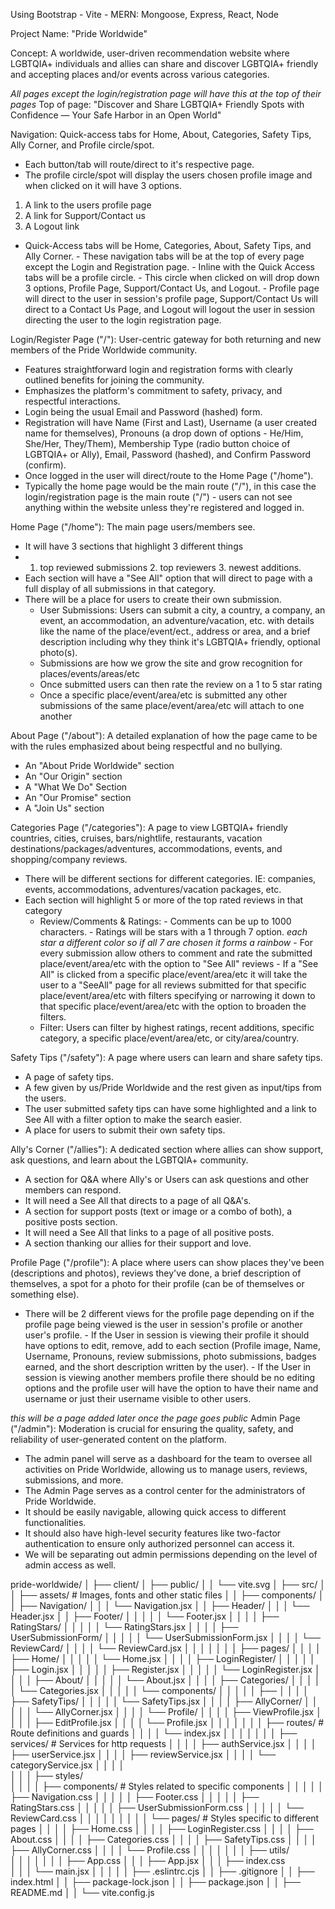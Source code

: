 Using Bootstrap - Vite - MERN: Mongoose, Express, React, Node 

Project Name: "Pride Worldwide"

Concept: A worldwide, user-driven recommendation website where LGBTQIA+ individuals and allies can share and discover LGBTQIA+ friendly and accepting places and/or events across various categories.

*All pages except the login/registration page will have this at the top of their pages*
Top of page: 
"Discover and Share LGBTQIA+ Friendly Spots with Confidence — Your Safe Harbor in an Open World"

Navigation: Quick-access tabs for Home, About, Categories, Safety Tips, Ally Corner, and Profile circle/spot.
- Each button/tab will route/direct to it's respective page.
- The profile circle/spot will display the users chosen profile image and when clicked on it will have 3 options. 
1. A link to the users profile page
2. A link for Support/Contact us
3. A Logout link
 - Quick-Access tabs will be Home, Categories, About, Safety Tips, and Ally Corner. 
          - These navigation tabs will be at the top of every page except the Login and Registration page. 
          - Inline with the Quick Access tabs will be a profile circle. 
          - This circle when clicked on will drop down 3 options, Profile Page, Support/Contact Us, and Logout. 
          - Profile page will direct to the user in session's profile page, Support/Contact Us will direct to a Contact Us Page, and Logout will logout the user in session directing the user to the login registration page.

Login/Register Page ("/"): User-centric gateway for both returning and new members of the Pride Worldwide community. 
 - Features straightforward login and registration forms with clearly outlined benefits for joining the community. 
 - Emphasizes the platform's commitment to safety, privacy, and respectful interactions. 
 - Login being the usual Email and Password (hashed) form. 
 - Registration will have Name (First and Last), Username (a user created name for themselves), Pronouns (a drop down of options - He/Him, She/Her, They/Them), Membership Type (radio button choice of LGBTQIA+ or Ally), Email, Password (hashed), and Confirm Password (confirm). 
 - Once logged in the user will direct/route to the Home Page ("/home").
 - Typically the home page would be the main route ("/"), in this case the login/registration page is the main route ("/") - users can not see anything within the website unless they're registered and logged in.

Home Page ("/home"): The main page users/members see. 
 - It will have 3 sections that highlight 3 different things
 - 1. top reviewed submissions 2. top reviewers 3. newest additions. 
 - Each section will have a "See All" option that will direct to page with a full display of all submissions in that category. 
 - There will be a place for users to create their own submission.
    - User Submissions: Users can submit a city, a country, a company, an event, an accommodation, an adventure/vacation, etc. with details like the name of the place/event/ect., address or area, and a brief description including why they think it's LGBTQIA+ friendly, optional photo(s). 
    - Submissions are how we grow the site and grow recognition for places/events/areas/etc
    - Once submitted users can then rate the review on a 1 to 5 star rating
    - Once a specific place/event/area/etc is submitted any other submissions of the same place/event/area/etc will attach to one another

About Page ("/about"): A detailed explanation of how the page came to be with the rules emphasized about being respectful and no bullying. 
 - An "About Pride Worldwide" section
 - An "Our Origin" section
 - A "What We Do" Section
 - An "Our Promise" section
 - A "Join Us" section

Categories Page ("/categories"): A page to view LGBTQIA+ friendly countries, cities, cruises, bars/nightlife, restaurants, vacation destinations/packages/adventures, accommodations, events, and shopping/company reviews.  
 - There will be different sections for different categories. IE: companies, events, accommodations, adventures/vacation packages, etc.
 - Each section will highlight 5 or more of the top rated reviews in that category
	- Review/Comments & Ratings: 
	      - Comments can be up to 1000 characters. 
              - Ratings will be stars with a 1 through 7 option. *each star a different color so if all 7 are chosen it forms a rainbow*
              - For every submission allow others to comment and rate the submitted place/event/area/etc with the option to "See All" reviews
		   - If a "See All" is clicked from a specific place/event/area/etc it will take the user to a "SeeAll" page for all reviews submitted for that specific place/event/area/etc with filters specifying or narrowing it down to that specific place/event/area/etc with the option to broaden the filters.
	- Filter: Users can filter by highest ratings, recent additions, specific category, a specific place/event/area/etc, or city/area/country. 

Safety Tips ("/safety"): A page where users can learn and share safety tips. 
 - A page of safety tips. 
 - A few given by us/Pride Worldwide and the rest given as input/tips from the users. 
 - The user submitted safety tips can have some highlighted and a link to See All with a filter option to make the search easier. 
 - A place for users to submit their own safety tips. 

Ally's Corner ("/allies"): A dedicated section where allies can show support, ask questions, and learn about the LGBTQIA+ community.
 - A section for Q&A where Ally's or Users can ask questions and other members can respond. 
 - It will need a See All that directs to a page of all Q&A's. 
 - A section for support posts (text or image or a combo of both), a positive posts section. 
 - It will need a See All that links to a page of all positive posts. 
 - A section thanking our allies for their support and love.

Profile Page ("/profile"): A place where users can show places they've been (descriptions and photos), reviews they've done, a brief description of themselves, a spot for a photo for their profile (can be of themselves or something else). 
 - There will be 2 different views for the profile page depending on if the profile page being viewed is the user in session's profile or another user's profile. 
       - If the User in session is viewing their profile it should have options to edit, remove, add to each section (Profile image, Name, Username, Pronouns, review submissions, photo submissions, badges earned, and the short description written by the user). 
       - If the User in session is viewing another members profile there should be no editing options and the profile user will have the option to have their name and username or just their username visible to other users.

*this will be a page added later once the page goes public*
Admin Page ("/admin"): Moderation is crucial for ensuring the quality, safety, and reliability of user-generated content on the platform. 
 - The admin panel will serve as a dashboard for the team to oversee all activities on Pride Worldwide, allowing us to manage users, reviews, submissions, and more. 
 - The Admin Page serves as a control center for the administrators of Pride Worldwide. 
 - It should be easily navigable, allowing quick access to different functionalities. 
 - It should also have high-level security features like two-factor authentication to ensure only authorized personnel can access it. 
 - We will be separating out admin permissions depending on the level of admin access as well.



 pride-worldwide/
│
├── client/
│    ├── public/
│    │    └── vite.svg
│    ├── src/
│    │    ├── assets/             # Images, fonts and other static files
│    │    ├── components/
│    │    ├── Navigation/
│    │    │   └── Navigation.jsx
│    │    ├── Header/
│    │    │   └── Header.jsx
│    │    ├── Footer/
│    │    │    │   │   └── Footer.jsx
│    │    │    │   ├── RatingStars/
│    │    │    │   │   └── RatingStars.jsx
│    │    │    │   ├── UserSubmissionForm/
│    │    │    │   │   └── UserSubmissionForm.jsx
│    │    │    │   └── ReviewCard/
│    │    │    │       └── ReviewCard.jsx
│    │    │    │
│    │    │    ├── pages/
│    │    │    │   ├── Home/
│    │    │    │   │   └── Home.jsx
│    │    │    │   ├── LoginRegister/
│    │    │    │   │   ├── Login.jsx
│    │    │    │   │   ├── Register.jsx
│    │    │    │   │   └── LoginRegister.jsx
│    │    │    │   ├── About/
│    │    │    │   │   └── About.jsx
│    │    │    │   ├── Categories/
│    │    │    │   │   └── Categories.jsx
│    │    │    │   │   └── components/
│    │    │    │   │       ├──
│    │    │    │   ├── SafetyTips/
│    │    │    │   │   └── SafetyTips.jsx
│    │    │    │   ├── AllyCorner/
│    │    │    │   │   └── AllyCorner.jsx
│    │    │    │   └── Profile/
│    │    │    │       ├── ViewProfile.jsx
│    │    │    │       ├── EditProfile.jsx
│    │    │    │       └── Profile.jsx
│    │    │    │
│    │    │    ├── routes/             # Route definitions and guards
│    │    │    │   └── index.jsx
│    │    │    │
│    │    │    ├── services/           # Services for http requests
│    │    │    │   ├── authService.jsx
│    │    │    │   ├── userService.jsx
│    │    │    │   ├── reviewService.jsx
│    │    │    │   └── categoryService.jsx
│    │    │    │     
│    │    │    ├── styles/             
│    │    │    │   ├── components/   # Styles related to specific components
│    │    │    │   │   ├── Navigation.css
│    │    │    │   │   ├── Footer.css
│    │    │    │   │   ├── RatingStars.css
│    │    │    │   │   ├── UserSubmissionForm.css
│    │    │    │   │   └── ReviewCard.css
│    │    │    │   │
│    │    │    │   └── pages/        # Styles specific to different pages
│    │    │    │       ├── Home.css
│    │    │    │       ├── LoginRegister.css
│    │    │    │       ├── About.css
│    │    │    │       ├── Categories.css
│    │    │    │       ├── SafetyTips.css
│    │    │    │       ├── AllyCorner.css
│    │    │    │       └── Profile.css
│    │    │    │
│    │    │    ├── utils/              
│    │    │    │
│    │    │    ├── App.css
│    │    │    ├── App.jsx 
│    │    │    ├── index.css             
│    │    │    └── main.jsx 
│    │    │
│    │    ├── .eslintrc.cjs
│    │    ├── .gitignore
│    │    ├── index.html
│    │    ├── package-lock.json
│    │    ├── package.json
│    │    ├── README.md
│    │    └── vite.config.js